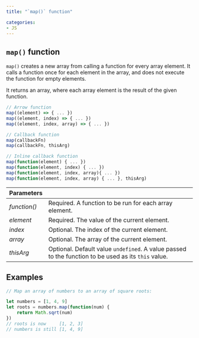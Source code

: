 ```yaml
---
title: "`map()` function"

categories: 
- JS
---
```


## `map()` function

`map()` creates a new array from calling a function for every array element. It calls a function once for each element in the array, and does not execute the function for empty elements.

It returns an array, where each array element is the result of the given function.

```javascript
// Arrow function
map((element) => { ... })
map((element, index) => { ... })
map((element, index, array) => { ... })

// Callback function
map(callbackFn)
map(callbackFn, thisArg)

// Inline callback function
map(function(element) { ... })
map(function(element, index) { ... })
map(function(element, index, array){ ... })
map(function(element, index, array) { ... }, thisArg)
```


| Parameters   |                                                              |
| ------------ | ------------------------------------------------------------ |
| *function()* | Required. A function to be run for each array element.       |
| *element*    | Required. The value of the current element.                  |
| *index*      | Optional. The index of the current element.                  |
| *array*      | Optional. The array of the current element.                  |
| *thisArg*    | Optional. Default value `undefined`. A value passed to the function to be used as its `this` value. |

## Examples

```javascript
// Map an array of numbers to an array of square roots:

let numbers = [1, 4, 9]
let roots = numbers.map(function(num) {
    return Math.sqrt(num)
})
// roots is now     [1, 2, 3]
// numbers is still [1, 4, 9]
```

